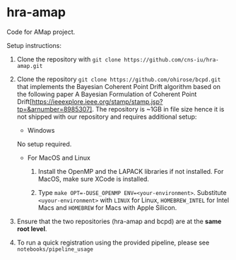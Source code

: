 # hra-amap

Code for AMap project.

Setup instructions:

1. Clone the repository with ```git clone https://github.com/cns-iu/hra-amap.git```

2. Clone the repository ```git clone https://github.com/ohirose/bcpd.git``` that implements the Bayesian Coherent Point Drift algorithm based on the following paper A Bayesian Formulation of Coherent Point Drift[https://ieeexplore.ieee.org/stamp/stamp.jsp?tp=&arnumber=8985307]. The repository is ~1GB in file size hence it is not shipped with our repository and requires additional setup: 

    * Windows

    No setup required.  

    * For MacOS and Linux

        1. Install the OpenMP and the LAPACK libraries if not installed. For MacOS, make sure XCode is installed. 

        2. Type ```make OPT=-DUSE_OPENMP ENV=<your-environment>```. Substitute ```<uyour-environment>``` with ```LINUX``` for Linux, ```HOMEBREW_INTEL``` for Intel Macs and ```HOMEBREW``` for Macs with Apple Silicon.

3. Ensure that the two repositories (hra-amap and bcpd) are at the **same root level**. 

2. To run a quick registration using the provided pipeline, please see ```notebooks/pipeline_usage``` 
